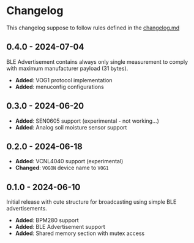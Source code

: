 # Changelog

This changelog suppose to follow rules defined in the [changelog.md](https://changelog.md)

## 0.4.0 - 2024-07-04

BLE Advertisement contains always only single measurement to comply with maximum manufacturer payload (31 bytes).

- **Added**: VOG1 protocol implementation
- **Added**: menuconfig configurations

## 0.3.0 - 2024-06-20

- **Added**: SEN0605 support (experimental - not working...)
- **Added**: Analog soil moisture sensor support

## 0.2.0 - 2024-06-18

- **Added**: VCNL4040 support (experimental)
- **Changed**: `VOGON` device name to `VOG1`

## 0.1.0 - 2024-06-10

Initial release with cute structure for broadcasting using simple BLE advertisements.

- **Added**: BPM280 support
- **Added**: BLE Advertisement support
- **Added**: Shared memory section with mutex access
